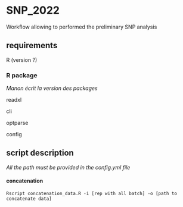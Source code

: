 # SNP_2022
 Workflow allowing to performed the preliminary SNP analysis

## requirements

R (version ?)

### R package

_Manon écrit la version des packages_

readxl

cli

optparse

config

## script description

_All the path must be provided in the config.yml file_

#### concatenation
``` shell
Rscript concatenation_data.R -i [rep with all batch] -o [path to concatenate data]
```
